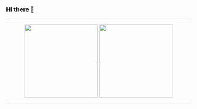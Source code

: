 ### Hi there 👋

<hr />
<p align="center">
<a href="https://github.com/anuraghazra/github-readme-stats">
  <img align="center" height="200px" src="https://github-readme-stats.vercel.app/api?username=GuitouNeoz&theme=dark&show_icons=true" />
 </a>
<a href="https://github.com/anuraghazra/github-readme-stats">
  <img align="center" height="200px" src="https://github-readme-stats.vercel.app/api/top-langs/?username=GuitouNeoz&theme=dark&layout=compact" />
 </a>
</p>
<hr />
